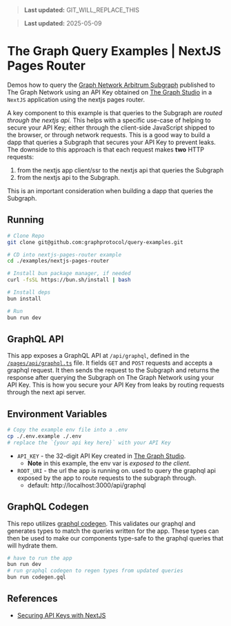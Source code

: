 > **Last updated:** GIT_WILL_REPLACE_THIS

> **Last updated:** 2025-05-09

# The Graph Query Examples | NextJS Pages Router

Demos how to query the [Graph Network Arbitrum Subgraph](https://thegraph.com/explorer/subgraphs/DZz4kDTdmzWLWsV373w2bSmoar3umKKH9y82SUKr5qmp?view=Playground&chain=arbitrum-one) published to The Graph Network using an API Key obtained on [The Graph Studio](https://thegraph.com/studio) in a `NextJS` application using the nextjs pages router.

A key component to this example is that queries to the Subgraph are _routed through the nextjs api._
This helps with a specific use-case of helping to secure your API Key; either through the client-side JavaScript shipped to the browser, or through network requests. This is a good way to build a dapp that queries a Subgraph that secures your API Key to prevent leaks.
The downside to this approach is that each request makes **two** HTTP requests:

1. from the nextjs app client/ssr to the nextjs api that queries the Subgraph
2. from the nextjs api to the Subgraph.

This is an important consideration when building a dapp that queries the Subgraph.

## Running

```bash
# Clone Repo
git clone git@github.com:graphprotocol/query-examples.git

# CD into nextjs-pages-router example
cd ./examples/nextjs-pages-router

# Install bun package manager, if needed
curl -fsSL https://bun.sh/install | bash

# Install deps
bun install

# Run
bun run dev
```

## GraphQL API

This app exposes a GraphQL API at `/api/graphql`, defined in the [`/pages/api/graphql.ts`](./pages/api/graphql.ts) file. It fields `GET` and `POST` requests and accepts a graphql request. It then sends the request to the Subgraph and returns the response after querying the Subgraph on The Graph Network using your API Key.
This is how you secure your API Key from leaks by routing requests through the next api server.

## Environment Variables

```bash
# Copy the example env file into a .env
cp ./.env.example ./.env
# replace the `{your api key here}` with your API Key
```

- `API_KEY` - the 32-digit API Key created in [The Graph Studio](https://thegraph.com/studio).
  - **Note** in this example, the env var is _exposed to the client_.
- `ROOT_URI` - the url the app is running on. used to query the graphql api exposed by the app to route requests to the subgraph through.
  - default: http://localhost:3000/api/graphql

## GraphQL Codegen

This repo utilizes [graphql codegen](https://the-guild.dev/graphql/codegen). This validates our graphql and generates types to match the queries written for the app. These types can then be used to make our components type-safe to the graphql queries that will hydrate them.

```bash
# have to run the app
bun run dev
# run graphql codegen to regen types from updated queries
bun run codegen.gql
```

## References

- [Securing API Keys with NextJS](https://thegraph.com/docs/en/cookbook/how-to-secure-api-keys-using-nextjs-server-components/)
